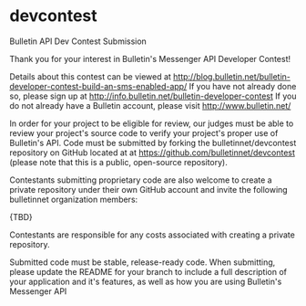 devcontest
==========

Bulletin API Dev Contest Submission

Thank you for your interest in Bulletin's Messenger API Developer Contest!

Details about this contest can be viewed at http://blog.bulletin.net/bulletin-developer-contest-build-an-sms-enabled-app/
If you have not already done so, please sign up at http://info.bulletin.net/bulletin-developer-contest
If you do not already have a Bulletin account, please visit http://www.bulletin.net/

In order for your project to be eligible for review, our judges must be able to review your project's source code to verify your project's proper use of Bulletin's API. Code must be submitted by forking the bulletinnet/devcontest repository on GitHub located at at https://github.com/bulletinnet/devcontest (please note that this is a public, open-source repository).

Contestants submitting proprietary code are also welcome to create a private repository under their own GitHub account and invite the following bulletinnet organization members:


{TBD}


Contestants are responsible for any costs associated with creating a private repository.

Submitted code must be stable, release-ready code. When submitting, please update the README for your branch to include a full description of your application and it's features, as well as how you are using Bulletin's Messenger API
